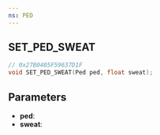 ```yaml
---
ns: PED
---
```

## SET_PED_SWEAT

```c
// 0x27B0405F59637D1F
void SET_PED_SWEAT(Ped ped, float sweat);
```

## Parameters
* **ped**:
* **sweat**:
